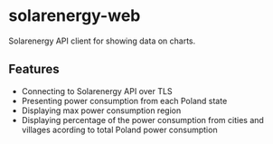 
# solarenergy-web

Solarenergy API client for showing data on charts.

## Features

- Connecting to Solarenergy API over TLS  
- Presenting power consumption from each Poland state
- Displaying max power consumption region
- Displaying percentage of the power consumption from cities and villages acording to total Poland power consumption